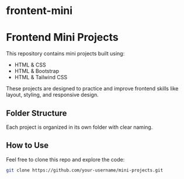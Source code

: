 # frontent-mini
# Frontend Mini Projects

This repository contains mini projects built using:

- HTML & CSS
- HTML & Bootstrap
- HTML & Tailwind CSS

These projects are designed to practice and improve frontend skills like layout, styling, and responsive design.

## Folder Structure

Each project is organized in its own folder with clear naming.

## How to Use

Feel free to clone this repo and explore the code:

```bash
git clone https://github.com/your-username/mini-projects.git
